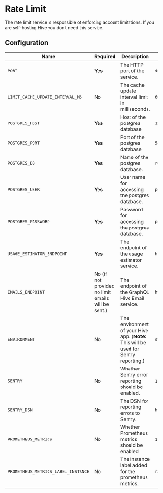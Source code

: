 # Rate Limit

The rate limit service is responsible of enforcing account limitations. If you are self-hosting Hive
you don't need this service.

## Configuration

| Name                                | Required                                           | Description                                                                           | Example Value                                        |
| ----------------------------------- | -------------------------------------------------- | ------------------------------------------------------------------------------------- | ---------------------------------------------------- |
| `PORT`                              | **Yes**                                            | The HTTP port of the service.                                                         | `4012`                                               |
| `LIMIT_CACHE_UPDATE_INTERVAL_MS`    | No                                                 | The cache update interval limit in milliseconds.                                      | `60_000`                                             |
| `POSTGRES_HOST`                     | **Yes**                                            | Host of the postgres database                                                         | `127.0.0.1`                                          |
| `POSTGRES_PORT`                     | **Yes**                                            | Port of the postgres database                                                         | `5432`                                               |
| `POSTGRES_DB`                       | **Yes**                                            | Name of the postgres database.                                                        | `registry`                                           |
| `POSTGRES_USER`                     | **Yes**                                            | User name for accessing the postgres database.                                        | `postgres`                                           |
| `POSTGRES_PASSWORD`                 | **Yes**                                            | Password for accessing the postgres database.                                         | `postgres`                                           |
| `USAGE_ESTIMATOR_ENDPOINT`          | **Yes**                                            | The endpoint of the usage estimator service.                                          | `http://127.0.0.1:4011`                              |
| `EMAILS_ENDPOINT`                   | No (if not provided no limit emails will be sent.) | The endpoint of the GraphQL Hive Email service.                                       | `http://127.0.0.1:6260`                              |
| `ENVIRONMENT`                       | No                                                 | The environment of your Hive app. (**Note:** This will be used for Sentry reporting.) | `staging`                                            |
| `SENTRY`                            | No                                                 | Whether Sentry error reporting should be enabled.                                     | `1` (enabled) or `0` (disabled)                      |
| `SENTRY_DSN`                        | No                                                 | The DSN for reporting errors to Sentry.                                               | `https://dooobars@o557896.ingest.sentry.io/12121212` |
| `PROMETHEUS_METRICS`                | No                                                 | Whether Prometheus metrics should be enabled                                          | `1` (enabled) or `0` (disabled)                      |
| `PROMETHEUS_METRICS_LABEL_INSTANCE` | No                                                 | The instance label added for the prometheus metrics.                                  | `rate-limit`                                         |
